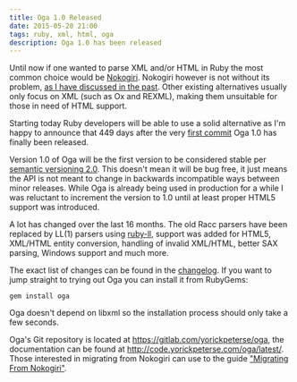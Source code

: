 ```yaml
---
title: Oga 1.0 Released
date: 2015-05-20 21:00
tags: ruby, xml, html, oga
description: Oga 1.0 has been released
---
```

<!-- vale off -->

Until now if one wanted to parse XML and/or HTML in Ruby the most common choice
would be [Nokogiri][nokogiri]. Nokogiri however is not without its problem,
[as I have discussed in the past][oga-announce]. Other existing alternatives
usually only focus on XML (such as Ox and REXML), making them unsuitable for
those in need of HTML support.

Starting today Ruby developers will be able to use a solid alternative as I'm
happy to announce that 449 days after the very [first commit][first-oga-commit]
Oga 1.0 has finally been released.

Version 1.0 of Oga will be the first version to be considered stable per
[semantic versioning 2.0][semver]. This doesn't mean it will be bug free, it
just means the API is not meant to change in backwards incompatible ways between
minor releases. While Oga is already being used in production for a while I was
reluctant to increment the version to 1.0 until at least proper HTML5 support
was introduced.

A lot has changed over the last 16 months. The old Racc parsers have been
replaced by LL(1) parsers using [ruby-ll][ruby-ll], support was added for HTML5,
XML/HTML entity conversion, handling of invalid XML/HTML, better SAX parsing,
Windows support and much more.

The exact list of changes can be found in the [changelog][changelog]. If you
want to jump straight to trying out Oga you can install it from RubyGems:

    gem install oga

Oga doesn't depend on libxml so the installation process should only take a few
seconds.

Oga's Git repository is located at <https://gitlab.com/yorickpeterse/oga>, the
documentation can be found at <http://code.yorickpeterse.com/oga/latest/>. Those
interested in migrating from Nokogiri can use to the guide
["Migrating From Nokogiri"][migrating-nokogiri].

[semver]: http://semver.org/spec/v2.0.0.html
[changelog]: http://code.yorickpeterse.com/oga/latest/file.CHANGELOG.html
[nokogiri]: http://www.nokogiri.org/
[oga-announce]: /articles/oga-a-new-xml-and-html-parser-for-ruby/
[first-oga-commit]: https://github.com/YorickPeterse/oga/commit/6326bdd8c943299e9adc4d2cb6de00934da3609b
[ruby-ll]: https://gitlab.com/yorickpeterse/ruby-ll
[migrating-nokogiri]: http://code.yorickpeterse.com/oga/latest/file.migrating_from_nokogiri.html
